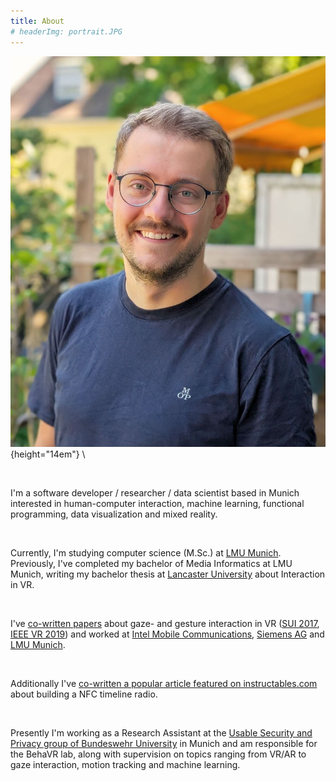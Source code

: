 ```yaml
---
title: About
# headerImg: portrait.JPG
---
```


![portrait](../static/img/portrait.jpg){height="14em"} \

&nbsp;

I'm a software developer / researcher / data scientist based in Munich interested in human-computer interaction, machine learning, functional programming, data visualization and mixed reality.  

&nbsp;

Currently, I'm studying computer science (M.Sc.) at [LMU Munich](https://www.en.uni-muenchen.de/index.html). Previously, I've completed my bachelor of Media Informatics at LMU Munich, writing my bachelor thesis at [Lancaster University](https://www.lancaster.ac.uk/) about Interaction in VR.  

&nbsp;

I've [co-written papers](https://scholar.google.de/citations?user=ZHmZq24AAAAJ&hl=en) about gaze- and gesture interaction in VR ([SUI 2017](https://dl.acm.org/citation.cfm?id=3132180), [IEEE VR 2019](http://ieeevr.org/2019/program/papers.html)) and worked at [Intel Mobile Communications](https://www.intel.com/content/www/us/en/wireless-network/5g-technology-overview.html), [Siemens AG](https://www.plm.automation.siemens.com/global/en/products/collaboration/mbse-model-based-systems-engineering.html) and [LMU Munich](https://www.medien.ifi.lmu.de/).  

&nbsp;

Additionally I've [co-written a popular article featured on instructables.com](https://www.instructables.com/id/NFC-Timeline-Radio/)  about building a NFC timeline radio.  

&nbsp;

Presently I'm working as a Research Assistant at the [Usable Security and Privacy group of Bundeswehr University](https://www.unibw.de/usable-security-and-privacy/) in Munich and am responsible for the BehaVR lab, along with supervision on topics ranging from VR/AR to gaze interaction, motion tracking and machine learning.  

<!-- &nbsp; -->